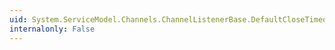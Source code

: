```yaml
---
uid: System.ServiceModel.Channels.ChannelListenerBase.DefaultCloseTimeout
internalonly: False
---
```

